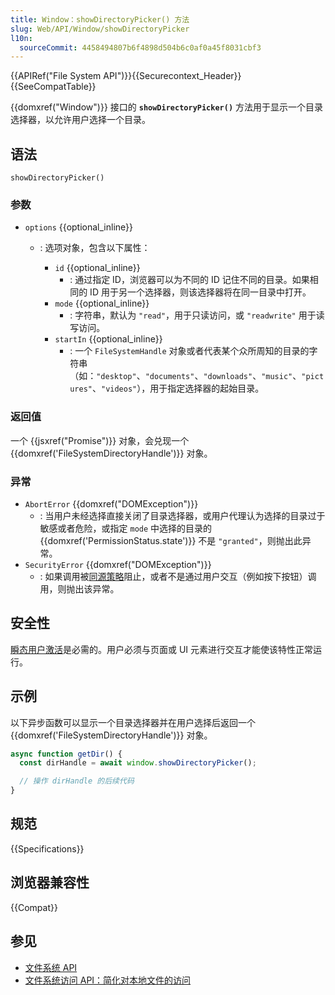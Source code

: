 ```yaml
---
title: Window：showDirectoryPicker() 方法
slug: Web/API/Window/showDirectoryPicker
l10n:
  sourceCommit: 4458494807b6f4898d504b6c0af0a45f8031cbf3
---
```


{{APIRef("File System API")}}{{Securecontext_Header}}{{SeeCompatTable}}

{{domxref("Window")}} 接口的 **`showDirectoryPicker()`** 方法用于显示一个目录选择器，以允许用户选择一个目录。

## 语法

```js-nolint
showDirectoryPicker()
```

### 参数

- `options` {{optional_inline}}

  - : 选项对象，包含以下属性：

    - `id` {{optional_inline}}
      - : 通过指定 ID，浏览器可以为不同的 ID 记住不同的目录。如果相同的 ID 用于另一个选择器，则该选择器将在同一目录中打开。
    - `mode` {{optional_inline}}
      - : 字符串，默认为 `"read"`，用于只读访问，或 `"readwrite"` 用于读写访问。
    - `startIn` {{optional_inline}}
      - : 一个 `FileSystemHandle` 对象或者代表某个众所周知的目录的字符串（如：`"desktop"`、`"documents"`、`"downloads"`、`"music"`、`"pictures"`、`"videos"`），用于指定选择器的起始目录。

### 返回值

一个 {{jsxref("Promise")}} 对象，会兑现一个 {{domxref('FileSystemDirectoryHandle')}} 对象。

### 异常

- `AbortError` {{domxref("DOMException")}}
  - : 当用户未经选择直接关闭了目录选择器，或用户代理认为选择的目录过于敏感或者危险，或指定 `mode` 中选择的目录的 {{domxref('PermissionStatus.state')}} 不是 `"granted"`，则抛出此异常。
- `SecurityError` {{domxref("DOMException")}}
  - : 如果调用被[同源策略](/zh-CN/docs/Web/Security/Same-origin_policy)阻止，或者不是通过用户交互（例如按下按钮）调用，则抛出该异常。

## 安全性

[瞬态用户激活](/zh-CN/docs/Web/Security/User_activation)是必需的。用户必须与页面或 UI 元素进行交互才能使该特性正常运行。

## 示例

以下异步函数可以显示一个目录选择器并在用户选择后返回一个 {{domxref('FileSystemDirectoryHandle')}} 对象。

```js
async function getDir() {
  const dirHandle = await window.showDirectoryPicker();

  // 操作 dirHandle 的后续代码
}
```

## 规范

{{Specifications}}

## 浏览器兼容性

{{Compat}}

## 参见

- [文件系统 API](/zh-CN/docs/Web/API/File_System_API)
- [文件系统访问 API：简化对本地文件的访问](https://developer.chrome.google.cn/docs/capabilities/web-apis/file-system-access?hl=zh-cn)
